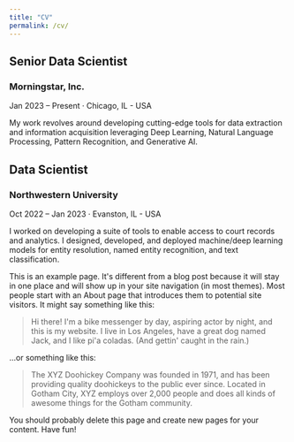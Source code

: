 ```yaml
---
title: "CV"
permalink: /cv/
---
```


<div class="timeline">
    <div class="timeline-item">
      <div class="timeline-icon"></div>
      <div class="timeline-content">
        <h2>Senior Data Scientist</h2>
        <h3>Morningstar, Inc.</h3>
        <p class="timeline-date">Jan 2023 – Present · Chicago, IL - USA</p>
        <p>My work revolves around developing cutting-edge tools for data extraction and information acquisition leveraging Deep Learning, Natural Language Processing, Pattern Recognition, and Generative AI.</p>
      </div>
    </div>
    <div class="timeline-item">
      <div class="timeline-icon"></div>
      <div class="timeline-content">
        <h2>Data Scientist</h2>
        <h3>Northwestern University</h3>
        <p class="timeline-date">Oct 2022 – Jan 2023 · Evanston, IL - USA</p>
        <p>I worked on developing a suite of tools to enable access to court records and analytics. I designed, developed, and deployed machine/deep learning models for entity resolution, named entity recognition, and text classification.</p>
      </div>
    </div>
  </div>

This is an example page. It's different from a blog post because it will stay in one place and will show up in your site navigation (in most themes). Most people start with an About page that introduces them to potential site visitors. It might say something like this:

> Hi there! I'm a bike messenger by day, aspiring actor by night, and this is my website. I live in Los Angeles, have a great dog named Jack, and I like pi'a coladas. (And gettin' caught in the rain.)

...or something like this:

> The XYZ Doohickey Company was founded in 1971, and has been providing quality doohickeys to the public ever since. Located in Gotham City, XYZ employs over 2,000 people and does all kinds of awesome things for the Gotham community.

You should probably delete this page and create new pages for your content. Have fun!
